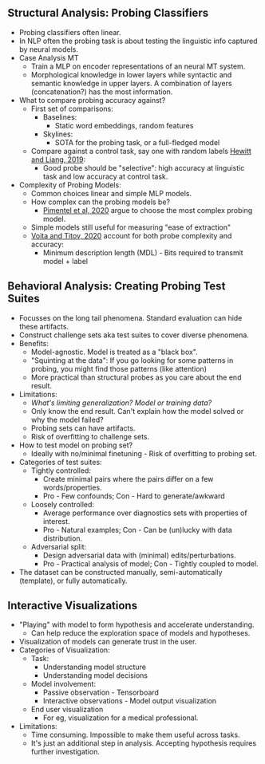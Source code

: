 ## Structural Analysis: Probing Classifiers
* Probing classifiers often linear.
* In NLP often the probing task is about testing the linguistic info captured by neural models.
* Case Analysis MT
    * Train a MLP on encoder representations of an neural MT system.
    * Morphological knowledge in lower layers while syntactic and semantic knowledge in upper layers. A combination of layers (concatenation?) has the most information.
* What to compare probing accuracy against?
    * First set of comparisons:
        * Baselines:
            * Static word embeddings, random features
        * Skylines:
            * SOTA for the probing task, or a full-fledged model
    * Compare against a control task, say one with random labels [Hewitt and Liang, 2019](https://www.aclweb.org/anthology/D19-1275.pdf):
        * Good probe should be "selective": high accuracy at linguistic task and low accuracy at control task.
* Complexity of Probing Models:
    * Common choices linear and simple MLP models.
    * How complex can the probing models be?
        * [Pimentel et al, 2020](https://arxiv.org/pdf/2004.03061.pdf) argue to choose the most complex probing model.
    * Simple models still useful for measuring "ease of extraction"
    * [Voita and Titov, 2020](https://arxiv.org/pdf/2003.12298.pdf) account for both probe complexity and accuracy:
        * Minimum description length (MDL) - Bits required to transmit model + label


## Behavioral Analysis: Creating Probing Test Suites
* Focusses on the long tail phenomena. Standard evaluation can hide these artifacts.
* Construct challenge sets aka test suites to cover diverse phenomena.
* Benefits:
    * Model-agnostic. Model is treated as a "black box".
    * "Squinting at the data": If you go looking for some patterns in probing, you might find those patterns (like attention)
    * More practical than structural probes as you care about the end result.
* Limitations:
    * *What's limiting generalization? Model or training data?*
    * Only know the end result. Can't explain how the model solved or why the model failed?
    * Probing sets can have artifacts.
    * Risk of overfitting to challenge sets.
* How to test model on probing set?
    * Ideally with no/minimal finetuning - Risk of overfitting to probing set.
* Categories of test suites:
    * Tightly controlled:
        - Create minimal pairs where the pairs differ on a few words/properties.
        - Pro - Few confounds; Con - Hard to generate/awkward
    * Loosely controlled:
        - Average performance over diagnostics sets with properties of interest.
        - Pro - Natural examples; Con - Can be (un)lucky with data distribution.
    * Adversarial split:
        - Design adversarial data with (minimal) edits/perturbations.
        - Pro - Practical analysis of model; Con - Tightly coupled to model.  
* The dataset can be constructed manually, semi-automatically (template), or fully automatically.


## Interactive Visualizations
*  "Playing" with model to form hypothesis and accelerate understanding.
    * Can help reduce the exploration space of models and hypotheses.
*  Visualization of models can generate trust in the user.
*  Categories of Visualization:
    * Task:
        * Understanding model structure
        * Understanding model decisions
    * Model involvement:
        * Passive observation - Tensorboard
        * Interactive observations - Model output visualization
    * End user visualization
        * For eg, visualization for a medical professional.
* Limitations:
    * Time consuming. Impossible to make them useful across tasks.
    * It's just an additional step in analysis. Accepting hypothesis requires further investigation.
